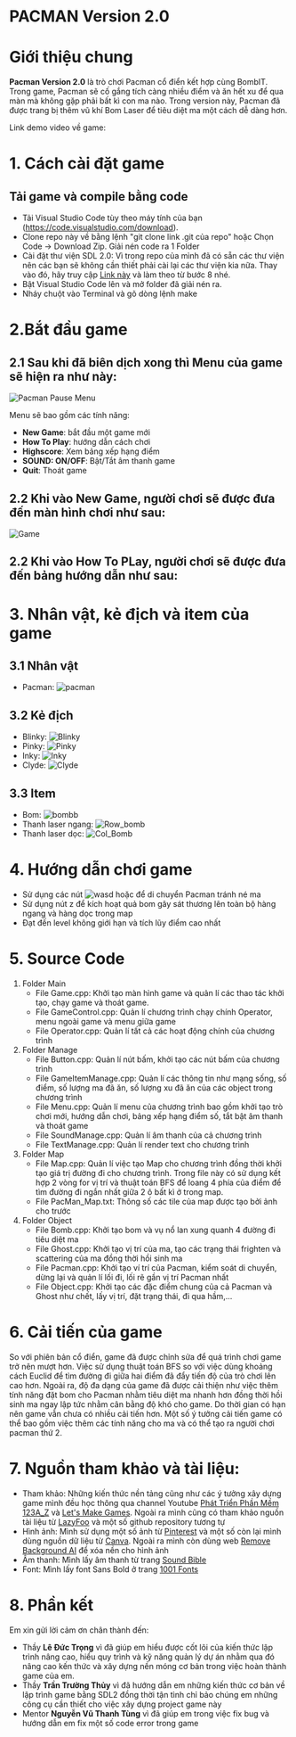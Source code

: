 # PACMAN Version 2.0

# Giới thiệu chung
**Pacman Version 2.0** là trò chơi Pacman cổ điển  kết hợp cùng BombIT. Trong game, Pacman sẽ cố gắng tích càng nhiều điểm và ăn hết xu để qua màn mà không gặp phải bất kì con ma nào. Trong version này, Pacman đã được trang bị thêm vũ khí Bom Laser để tiêu diệt ma một cách dễ dàng hơn.

Link demo video về game:

# 1. Cách cài đặt game
## Tải game và compile bằng code
* Tải Visual Studio Code tùy theo máy tính của bạn (https://code.visualstudio.com/download).
* Clone repo này về bằng lệnh "git clone link .git của repo" hoặc Chọn Code -> Download Zip. Giải nén code ra 1 Folder
* Cài đặt thư viện SDL 2.0: Vì trong repo của mình đã có sẵn các thư viện nên các bạn sẽ không cần thiết phải cài lại các thư viện kia nữa. Thay vào đó, hãy truy cập [Link này](https://lazyfoo.net/tutorials/SDL/01_hello_SDL/windows/msvc2019/index.php) và làm theo từ bước 8 nhé.
* Bật Visual Studio Code lên và mở folder đã giải nén ra.
* Nháy chuột vào Terminal và gõ dòng lệnh make

# 2.Bắt đầu game

## 2.1 Sau khi đã biên dịch xong thì Menu của game sẽ hiện ra như này:

![Pacman Pause Menu](https://github.com/vovanhai2005/Pacman_V2/assets/142618703/6a3a4730-98fe-46d1-9d89-65d1a8119c01)

Menu sẽ bao gồm các tính năng:
* **New Game**: bắt đầu một game mới
* **How To Play**: hướng dẫn cách chơi
* **Highscore**: Xem bảng xếp hạng điểm
* **SOUND: ON/OFF**: Bật/Tắt âm thanh game
* **Quit**: Thoát game

## 2.2 Khi vào New Game, người chơi sẽ được đưa đến màn hình chơi như sau:

![Game](https://github.com/vovanhai2005/Pacman_V2/assets/142618703/0ec8243a-bc23-4b5e-b4b7-16a4e3314310)

## 2.2 Khi vào How To PLay, người chơi sẽ được đưa đến bảng hướng dẫn như sau:

# 3. Nhân vật, kẻ địch và item của game
## 3.1 Nhân vật
* Pacman:  ![pacman](https://github.com/vovanhai2005/Pacman_V2/assets/142618703/3bae88ec-0e63-4dcf-93f3-c6d53637ea46)
## 3.2 Kẻ địch
* Blinky: ![Blinky](https://github.com/vovanhai2005/Pacman_V2/assets/142618703/331a8e52-7eea-4c54-97f3-7b5264d28772)
* Pinky: ![Pinky](https://github.com/vovanhai2005/Pacman_V2/assets/142618703/10cca7bb-9ad7-4fd2-bd42-a71eb78014f8)
* Inky: ![Inky](https://github.com/vovanhai2005/Pacman_V2/assets/142618703/7b2001b8-10d9-4042-8100-ea6cc3bda794)
* Clyde: ![Clyde](https://github.com/vovanhai2005/Pacman_V2/assets/142618703/d727dde0-4e98-4d9e-8563-b43732e9fabd)
## 3.3 Item
* Bom: ![bombb](https://github.com/vovanhai2005/Pacman_V2/assets/142618703/53de97ec-8e1e-4257-9c31-42517f1eb483)
* Thanh laser ngang: ![Row_bomb](https://github.com/vovanhai2005/Pacman_V2/assets/142618703/b10e7125-80ea-44f0-a11e-f79fa9b2adea)
* Thanh laser dọc: ![Col_Bomb](https://github.com/vovanhai2005/Pacman_V2/assets/142618703/33317ccb-e902-4884-910e-f55776f58e63)
# 4. Hướng dẫn chơi game
* Sử dụng các nút ![wasd](https://github.com/vovanhai2005/Pacman_V2/assets/142618703/c7674494-d742-4006-ae75-174dc78cb070) hoặc để di chuyển Pacman tránh né ma
* Sử dụng nút z để kích hoạt quả bom gây sát thương lên toàn bộ hàng ngang và hàng dọc trong map
* Đạt đến level không giới hạn và tích lũy điểm cao nhất
# 5. Source Code
1. Folder Main
   * File Game.cpp: Khởi tạo màn hình game và quản lí các thao tác khởi tạo, chạy game và thoát game.
   * File GameControl.cpp: Quản lí chương trình chạy chính Operator, menu ngoài game và menu giữa game
   * File Operator.cpp: Quản lí tất cả các hoạt động chính của chương trình
2. Folder Manage
   * File Button.cpp: Quản lí nút bấm, khởi tạo các nút bấm của chương trình
   * File GameItemManage.cpp: Quản lí các thông tin như mạng sống, số điểm, số lượng ma đã ăn, số lượng xu đã ăn của các object trong chương trình
   * File Menu.cpp: Quản lí menu của chương trình bao gồm khởi tạo trò chơi mới, hướng dẫn chơi, bảng xếp hạng điểm số, tắt bật âm thanh và thoát game
   * File SoundManage.cpp: Quản lí âm thanh của cả chương trình
   * File TextManage.cpp: Quản lí render text cho chương trình
3. Folder Map
   * File Map.cpp: Quản lí việc tạo Map cho chương trình đồng thời khởi tạo giá trị đường đi cho chương trình. Trong file này có sử dụng kết hợp 2 vòng for vị trí và thuật toán BFS để loang 4 phía của điểm để tìm đường đi ngắn nhất giữa 2 ô bất kì ở trong map.
   * File PacMan_Map.txt: Thông số các tile của map được tạo bởi ảnh cho trước
4. Folder Object
   * File Bomb.cpp: Khởi tạo bom và vụ nổ lan xung quanh 4 đường đi tiêu diệt ma
   * File Ghost.cpp: Khởi tạo vị trí của ma, tạo các trạng thái frighten và scattering của ma đồng thời hồi sinh ma
   * File Pacman.cpp: Khởi tạo ví trí của Pacman, kiểm soát di chuyển, dừng lại và quản lí lối đi, lối rẽ gần vị trí Pacman nhất
   * File Object.cpp: Khởi tạo các đặc điểm chung của cả Pacman và Ghost như chết, lấy vị trí, đặt trạng thái, đi qua hầm,...
# 6. Cải tiến của game
So với phiên bản cổ điển, game đã được chỉnh sửa để quá trình chơi game trở nên mượt hơn. Việc sử dụng thuật toán BFS so với việc dùng khoảng cách Euclid để tìm đường đi giữa hai điểm đã đẩy tiến độ của trò chơi lên cao hơn. Ngoài ra, độ đa dạng của game đã được cải thiện như việc thêm tính năng đặt bom cho Pacman nhằm tiêu diệt ma nhanh hơn đồng thời hồi sinh ma ngay lập tức nhằm cân bằng độ khó cho game. Do thời gian có hạn nên game vẫn chưa có nhiều cải tiến hơn. Một số ý tưởng cải tiến game có thể bao gồm việc thêm các tính năng cho ma và có thể tạo ra người chơi pacman thứ 2.

# 7. Nguồn tham khảo và tài liệu:
* Tham khảo: Những kiến thức nền tảng cũng như các ý tưởng xây dựng game mình đều học thông qua channel Youtube [Phát Triển Phần Mềm 123A_Z](https://www.youtube.com/@PhatTrienPhanMem123AZ) và [Let's Make Games](https://www.youtube.com/@CarlBirch). Ngoài ra mình cũng có tham khảo nguồn tài liệu từ [LazyFoo](https://lazyfoo.net/tutorials/SDL/) và một số github repository tương tự
* Hình ảnh: Mình sử dụng một số ảnh từ [Pinterest](https://www.pinterest.com/) và một số còn lại mình dùng nguồn dữ liệu từ [Canva](https://www.canva.com/vi_vn/). Ngoài ra mình còn dùng  web [Remove Background AI](https://remove-bg.ai/vi) để xóa nền cho hình ảnh
* Âm thanh: Mình lấy âm thanh từ trang [Sound Bible](https://soundbible.com/)
* Font: Mình lấy font Sans Bold ở trang [1001 Fonts](https://www.1001fonts.com/blogger-sans-font.html)
# 8. Phần kết
Em xin gửi lời cảm ơn chân thành đến:
* Thầy **Lê Đức Trọng** vì đã giúp em hiểu được cốt lõi của kiến thức lập trình nâng cao, hiểu quy trình và kỹ năng quản lý dự án nhằm qua đó nâng cao kến thức và xây dựng nền móng cơ bản trong việc hoàn thành game của em.
* Thầy **Trần Trường Thủy** vì đã hướng dẫn em những kiến thức cơ bản về lập trình game bằng SDL2 đồng thời tận tình chỉ bảo chúng em những công cụ cần thiết cho việc xây dựng project game này
* Mentor **Nguyễn Vũ Thanh Tùng** vì đã giúp em trong việc fix bug và hướng dẫn em fix một số code error trong game
